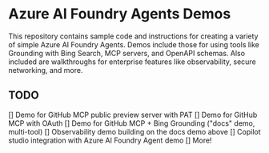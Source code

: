 # Azure AI Foundry Agents Demos

This repository contains sample code and instructions for creating a variety of simple Azure AI Foundry Agents. Demos include those for using tools like Grounding with Bing Search, MCP servers, and OpenAPI schemas. Also included are walkthroughs for enterprise features like observability, secure networking, and more. 

## TODO

[] Demo for GitHub MCP public preview server with PAT
[] Demo for GitHub MCP with OAuth
[] Demo for GitHub MCP + Bing Grounding ("docs" demo, multi-tool)
[] Observability demo building on the docs demo above
[] Copilot studio integration with Azure AI Foundry Agent demo 
[] More!